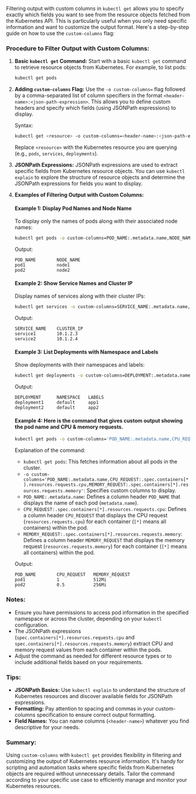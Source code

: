 Filtering output with custom columns in `kubectl get` allows you to specify exactly which fields you want to see from the resource objects fetched from the Kubernetes API. This is particularly useful when you only need specific information and want to customize the output format. Here's a step-by-step guide on how to use the `custom-columns` flag:

### Procedure to Filter Output with Custom Columns:

1. **Basic `kubectl get` Command:**
   Start with a basic `kubectl get` command to retrieve resource objects from Kubernetes. For example, to list pods:
   ```bash
   kubectl get pods
   ```

2. **Adding `custom-columns` Flag:**
   Use the `-o custom-columns=` flag followed by a comma-separated list of column specifiers in the format `<header-name>:<json-path-expression>`. This allows you to define custom headers and specify which fields (using JSONPath expressions) to display.

   Syntax:
   ```bash
   kubectl get <resource> -o custom-columns=<header-name>:<json-path-expression>,<header-name>:<json-path-expression>,...
   ```

   Replace `<resource>` with the Kubernetes resource you are querying (e.g., `pods`, `services`, `deployments`).

3. **JSONPath Expressions:**
   JSONPath expressions are used to extract specific fields from Kubernetes resource objects. You can use `kubectl explain` to explore the structure of resource objects and determine the JSONPath expressions for fields you want to display.

4. **Examples of Filtering Output with Custom Columns:**

   #### Example 1: Display Pod Names and Node Name
   To display only the names of pods along with their associated node names:
   ```bash
   kubectl get pods -o custom-columns=POD_NAME:.metadata.name,NODE_NAME:.spec.nodeName
   ```
   Output:
   ```
   POD_NAME        NODE_NAME
   pod1            node1
   pod2            node2
   ```

   #### Example 2: Show Service Names and Cluster IP
   Display names of services along with their cluster IPs:
   ```bash
   kubectl get services -o custom-columns=SERVICE_NAME:.metadata.name,CLUSTER_IP:.spec.clusterIP
   ```
   Output:
   ```
   SERVICE_NAME    CLUSTER_IP
   service1        10.1.2.3
   service2        10.1.2.4
   ```

   #### Example 3: List Deployments with Namespace and Labels
   Show deployments with their namespaces and labels:
   ```bash
   kubectl get deployments -o custom-columns=DEPLOYMENT:.metadata.name,NAMESPACE:.metadata.namespace,LABELS:.metadata.labels.app
   ```
   Output:
   ```
   DEPLOYMENT      NAMESPACE   LABELS
   deployment1     default     app1
   deployment2     default     app2
   ```

    #### Example 4: Here is the command that gives custom output showing the pod name and CPU & memory requests.

    ```bash
    kubectl get pods -o custom-columns='POD_NAME:.metadata.name,CPU_REQUEST:.spec.containers[*].resources.requests.cpu,MEMORY_REQUEST:.spec.containers[*].resources.requests.memory'
    ```

    Explanation of the command:
    - `kubectl get pods`: This fetches information about all pods in the cluster.
    - `-o custom-columns='POD_NAME:.metadata.name,CPU_REQUEST:.spec.containers[*].resources.requests.cpu,MEMORY_REQUEST:.spec.containers[*].resources.requests.memory'`: Specifies custom columns to display.
    - `POD_NAME:.metadata.name`: Defines a column header `POD_NAME` that displays the name of each pod (`metadata.name`).
    - `CPU_REQUEST:.spec.containers[*].resources.requests.cpu`: Defines a column header `CPU_REQUEST` that displays the CPU request (`resources.requests.cpu`) for each container (`[*]` means all containers) within the pod.
    - `MEMORY_REQUEST:.spec.containers[*].resources.requests.memory`: Defines a column header `MEMORY_REQUEST` that displays the memory request (`resources.requests.memory`) for each container (`[*]` means all containers) within the pod.

    Output:
    ```
    POD_NAME        CPU_REQUEST   MEMORY_REQUEST
    pod1            1             512Mi
    pod2            0.5           256Mi
    ```

### Notes:
- Ensure you have permissions to access pod information in the specified namespace or across the cluster, depending on your `kubectl` configuration.
- The JSONPath expressions (`spec.containers[*].resources.requests.cpu` and `spec.containers[*].resources.requests.memory`) extract CPU and memory request values from each container within the pods.
- Adjust the command as needed for different resource types or to include additional fields based on your requirements.

### Tips:
- **JSONPath Basics:** Use `kubectl explain` to understand the structure of Kubernetes resources and discover available fields for JSONPath expressions.
- **Formatting:** Pay attention to spacing and commas in your custom-columns specification to ensure correct output formatting.
- **Field Names:** You can name columns (`<header-name>`) whatever you find descriptive for your needs.

### Summary:
Using `custom-columns` with `kubectl get` provides flexibility in filtering and customizing the output of Kubernetes resource information. It's handy for scripting and automation tasks where specific fields from Kubernetes objects are required without unnecessary details. Tailor the command according to your specific use case to efficiently manage and monitor your Kubernetes resources.